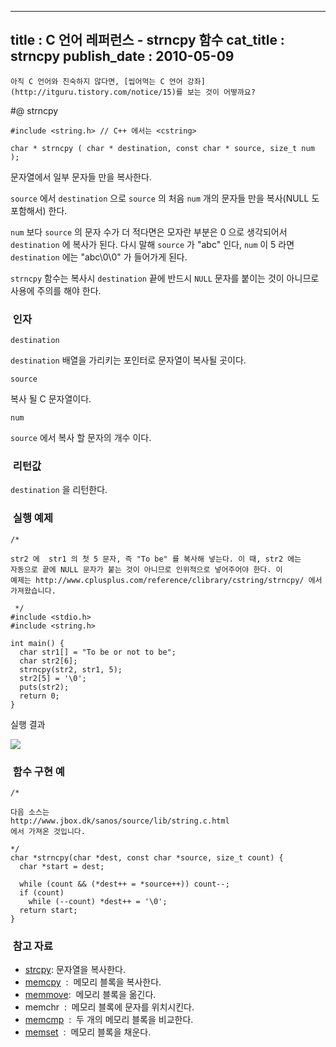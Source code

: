 ----------------
title : C 언어 레퍼런스 - strncpy 함수
cat_title :  strncpy
publish_date : 2010-05-09
--------------



```warning
아직 C 언어와 친숙하지 않다면, [씹어먹는 C 언어 강좌](http://itguru.tistory.com/notice/15)를 보는 것이 어떻까요?

```

#@ strncpy

```info-format
#include <string.h> // C++ 에서는 <cstring>

char * strncpy ( char * destination, const char * source, size_t num );

```

문자열에서 일부 문자들 만을 복사한다.

`source` 에서 `destination` 으로 `source` 의 처음 `num` 개의 문자들 만을 복사(NULL 도 포함해서) 한다.

`num` 보다 `source` 의 문자 수가 더 적다면은 모자란 부분은 0 으로 생각되어서 `destination` 에 복사가 된다. 다시 말해 `source` 가 "abc" 인다, `num` 이 5 라면 `destination` 에는 "abc\0\0" 가 들어가게 된다.

`strncpy` 함수는 복사시 `destination` 끝에 반드시 `NULL` 문자를 붙이는 것이 아니므로 사용에 주의를 해야 한다.



###  인자

`destination`

`destination` 배열을 가리키는 포인터로 문자열이 복사될 곳이다.

`source`

복사 될 C 문자열이다.

`num`

`source` 에서 복사 할 문자의 개수 이다.



###  리턴값




`destination` 을 리턴한다.



###  실행 예제




```cpp-formatted
/*

str2 에  str1 의 첫 5 문자, 즉 "To be" 를 복사해 넣는다. 이 때, str2 에는
자동으로 끝에 NULL 문자가 붙는 것이 아니므로 인위적으로 넣어주어야 한다. 이
예제는 http://www.cplusplus.com/reference/clibrary/cstring/strncpy/ 에서
가져왔습니다.

 */
#include <stdio.h>
#include <string.h>

int main() {
  char str1[] = "To be or not to be";
  char str2[6];
  strncpy(str2, str1, 5);
  str2[5] = '\0';
  puts(str2);
  return 0;
}
```


실행 결과


![](http://img1.daumcdn.net/thumb/R1920x0/?fname=http%3A%2F%2Fcfile23.uf.tistory.com%2Fimage%2F135F511C4BF5F68C075CFF)



###  함수 구현 예




```cpp-formatted
/*

다음 소스는
http://www.jbox.dk/sanos/source/lib/string.c.html
에서 가져온 것입니다.

*/
char *strncpy(char *dest, const char *source, size_t count) {
  char *start = dest;

  while (count && (*dest++ = *source++)) count--;
  if (count)
    while (--count) *dest++ = '\0';
  return start;
}
```




###  참고 자료

*  [strcpy](http://itguru.tistory.com/79): 문자열을 복사한다.
*  [memcpy](http://itguru.tistory.com/77)  :  메모리 블록을 복사한다.
*  [memmove](http://itguru.tistory.com/78):  메모리 블록을 옮긴다.
* memchr  :  메모리 블록에 문자를 위치시킨다.
*  [memcmp](http://itguru.tistory.com/84)  :  두 개의 메모리 블록을 비교한다.
*  [memset](http://itguru.tistory.com/104)  :  메모리 블록을 채운다.